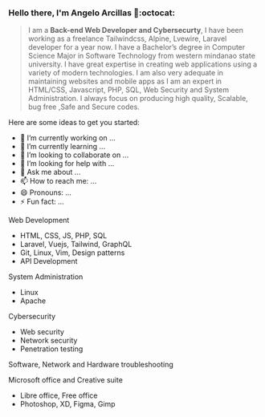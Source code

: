 ### Hello there, I'm Angelo Arcillas 👋:octocat:

> I am a **Back-end Web Developer and Cybersecurty**, I have been working as a freelance Tailwindcss, Alpine, Lvewire, Laravel developer for a year now. I have a Bachelor’s degree in Computer Science Major in Software Technology from western mindanao state university. I have great expertise in creating web applications using a variety of modern technologies. I am also very adequate in maintaining websites and mobile apps as I am an expert in HTML/CSS, Javascript, PHP, SQL, Web Security and System Administration. I always focus on producing high quality, Scalable, bug free ,Safe and Secure codes.

Here are some ideas to get you started:

- 🔭 I’m currently working on ...
- 🌱 I’m currently learning ...
- 👯 I’m looking to collaborate on ...
- 🤔 I’m looking for help with ...
- 💬 Ask me about ...
- 📫 How to reach me: ...
- 😄 Pronouns: ...
- ⚡ Fun fact: ...


Web Development
 - HTML, CSS, JS, PHP, SQL
 - Laravel, Vuejs, Tailwind, GraphQL
 - Git, Linux, Vim, Design patterns
 - API Development
 
System Administration
 - Linux
 - Apache
 
Cybersecurity
 - Web security
 - Network security
 - Penetration testing
 
Software, Network and Hardware troubleshooting

Microsoft office and Creative suite
 - Libre office, Free office
 - Photoshop, XD, Figma, Gimp
